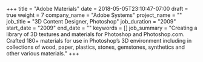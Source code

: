 +++
title = "Adobe Materials"
date = 2018-05-05T23:10:47-07:00
draft = true
weight = 7
company_name = "Adobe Systems"
project_name = ""
job_title = "3D Content Designer, Photoshop"
job_duration = "2009"
start_date = "2009"
end_date = ""
keywords = []
job_summary = "Creating a library of 3D textures and materials for Photoshop and Photoshop.com. Crafted 180+ materials for use in Photoshop’s 3D environment including in collections of wood, paper, plastics, stones, gemstones, synthetics and other various materials."
+++
